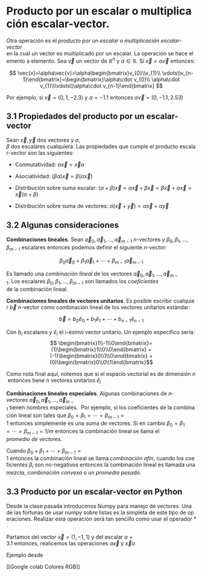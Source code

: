 # Producto por un escalar o multiplicación escalar-vector.

Otra operación es el *producto por un escalar* o *multiplicación escalar-vector* en la cual un vector es multiplicado por un escalar. La operación se hace elemento a elemento. Sea $\vec{v}$ un vector de $\mathbb{R}^{n}$ y $\alpha\in\mathbb{R}$. Si $\vec{x}=\alpha \vec{v}$ entonces:

$$
\vec{x}=\alpha\vec{v}=\alpha\begin{bmatrix}v_{0}\\v_{1}\\ \vdots\\v_{n-1}\end{bmatrix}=\begin{bmatrix}\alpha\cdot v_{0}\\ \alpha\cdot v_{1}\\\vdots\\\alpha\cdot v_{n-1}\end{bmatrix}
$$

Por ejemplo, si $\vec{v}=(0,1,-2.3)$ y $\alpha=-1.1$ entonces $\alpha\vec{v}=(0,-1.1,2.53)$

## 3.1 Propiedades del producto por un escalar-vector

Sean $\vec{x},\vec{y}$ dos vectores y $\alpha,\beta$ dos escalares cualquiera. Las propiedades que cumple el producto escalar-vector son las siguientes:

* Conmutatividad: $\alpha \vec{x}=\vec{x} \alpha$

  

* Asociatividad: $(\beta\alpha)\vec{x}=\beta(\alpha\vec{x})$

  

* Distribución sobre suma escalar: $(\alpha+\beta)\vec{x} = \alpha\vec{x}+\beta \vec{x} = \beta \vec{x} + \alpha\vec{x} = \vec{x}(\alpha+\beta)$

* Distribución sobre suma de vectores: $\alpha(\vec{x}+\vec{y})=\alpha\vec{x}+\alpha\vec{y}$

## 3.2 Algunas consideraciones

**Combinaciones lineales**. Sean $\vec{a}_{0},\vec{a}_{1},\dots,\vec{a}_{m-1}$ $n$-vectores y $\beta_{0},\beta_{1},\dots,\beta_{m-1}$ escalares entonces podemos definir el siguiente $n$-vector:

$$ \beta_{0}\vec{a}_{0}+\beta_{1}\vec{a}_{1}+\cdots+\beta_{m-1}\vec{a}_{m-1}$$

  

Es llamado una *combinación lineal* de los vectores $\vec{a}_{0},\vec{a}_{1},\dots,\vec{a}_{m-1}$. Los escalares $\beta_{0},\beta_{1},\dots,\beta_{m-1}$ son llamados los *coeficientes* de la combinación lineal.

**Combinaciones lineales de vectores unitarios**. Es posible escribir cualquier $\vec{b}$ $n$-vector como combinación lineal de los vectores unitarios estándar:

$$
\vec{b}=b_{0}\hat{e}_{0}+b_{1}\hat{e}_{1}+\cdots+b_{n-1}\hat{e}_{n-1}
$$

Con $b_{i}$ escalares y $\hat{e}_{i}$ el i-ésimo vector unitario. Un ejemplo específico sería:
$$
\begin{bmatrix}1\\-1\\0\end{bmatrix}=(1)\begin{bmatrix}1\\0\\0\end{bmatrix} +(-1)\begin{bmatrix}0\\1\\0\end{bmatrix} +(0)\begin{bmatrix}0\\0\\1\end{bmatrix}$$

Como nota final aquí, notemos que si el espacio vectorial es de dimensión $n$ entonces tiene $n$ vectores unitarios $\hat{e}_{i}$

**Combinaciones lineales especiales**. Algunas combinaciones de $n$-vectores $\vec{a}_{0},\vec{a}_{1},\dots,\vec{a}_{m-1}$ tienen nombres especiales.  Por ejemplo, si los coeficientes de la combinación lineal son tales que $\beta_{0}=\beta_{1}=\cdots=\beta_{m-1} =1$ entonces simplemente es una suma de vectores. Si en cambio $\beta_{0}=\beta_{1}=\cdots=\beta_{m-1} =1/m$ entonces la combinación lineal se llama el *promedio de vectores*. 

Cuando $\beta_{0}+\beta_{1}+\cdots+\beta_{m-1}=1$ entonces la combinación lineal se llama *combinación afín*, cuando los coeficientes $\beta_{i}$ son no-negativos entonces la combinación lineal es llamada una *mezcla*, *combinación convexa* o un *promedio pesado*.

## 3.3 Producto por un escalar-vector en Python

Desde la clase pasada introducimos Numpy para manejo de vectores. Una de las fortunas de usar numpy sobre listas es la simpleta de este tipo de operaciones. Realizar esta operación será tan sencillo como usar el operador $*$.

Partamos del vector $\vec{x}=(1,-1,1)$ y del escalar $a=3.1$ entonces, realicemos las operaciones $a\vec{x}$ y $\vec{x}a$

Ejemplo desde 

[[Google colab Colores RGB]]